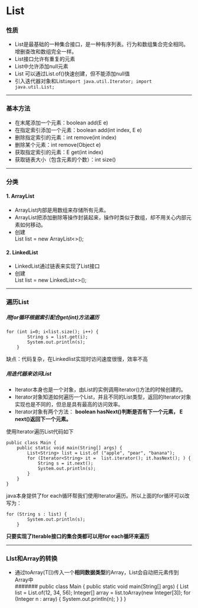 # List
### 性质
 * List是最基础的一种集合接口，是一种有序列表。行为和数组集合完全相同。增删查改和数组完全一样。
 * List接口允许有重复的元素
 * List中允许添加null元素
 * List 可以通过List.of()快速创建，但不能添加null值
 * 引入迭代器对象和List``import java.util.Iterator;
import java.util.List;``
 ---
### 基本方法
* 在末尾添加一个元素：boolean add(E e)
* 在指定索引添加一个元素：boolean add(int index, E e)
* 删除指定索引的元素：int remove(int index)
* 删除某个元素：int remove(Object e)
* 获取指定索引的元素：E get(int index)
* 获取链表大小（包含元素的个数）：int size()
---
### 分类
#### 1. ArrayList
* ArrayList内部是用数组来存储所有元素。
* ArrayList把添加删除等操作封装起来，操作时类似于数组，却不用关心内部元素如何移动。
* 创建	
    List<String> list = new ArrayList<>();
#### 2. LinkedList
* LinkedList通过链表来实现了List接口
* 创建	
    List<String> list = new LinkedList<>();

---
### 遍历List
##### 用for循环根据索引配合get(int)方法遍历
	for (int i=0; i<list.size(); i++) {
            String s = list.get(i);
            System.out.println(s);
        }
缺点：代码复杂，在Linkedlist实现时访问速度很慢，效率不高
##### 用迭代器来访问List
* Iterator本身也是一个对象，由List的实例调用iterator()方法的时候创建的。
* Iterator对象知道如何遍历一个List，并且不同的List类型，返回的Iterator对象实现也是不同的，但总是具有最高的访问效率。
* Iterator对象有两个方法：
**boolean hasNext()判断是否有下一个元素，
  E next()返回下一个元素。**

使用Iterator遍历List代码如下

	public class Main {
    	public static void main(String[] args) {
        	List<String> list = List.of	("apple", "pear", "banana");
        	for (Iterator<String> it = 	list.iterator(); it.hasNext(); ) {
            	String s = it.next();
            	System.out.println(s);
        	}
	  	}
    }


java本身提供了for each循环帮我们使用Iterator遍历。所以上面的for循环可以改写为：

	for (String s : list) {
            System.out.println(s);
        }

**只要实现了Iterable接口的集合类都可以用for each循环来遍历**

---
### LIst和Array的转换
* 通过toArray(T[])传入一个**相同数据类型**的Array，List会自动把元素传到Array中  
#######
	public class Main {
    	public static void main(String[] args) {
        	List<Integer> list = List.of(12, 34, 56);
        	Integer[] array = list.toArray(new Integer[3]);
        	for (Integer n : array) {
            	System.out.println(n);
        	}
      	}
	}

